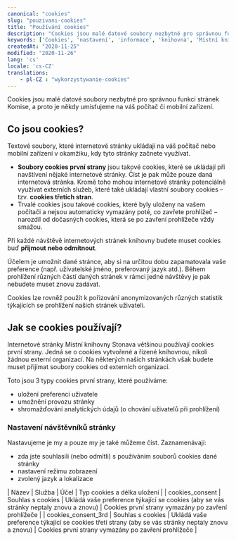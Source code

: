 ```yaml
---
canonical: "cookies"
slug: "pouzivani-cookies"
title: "Používání cookies"
description: "Cookies jsou malé datové soubory nezbytné pro správnou funkci stránek knihovny, a proto je někdy umísťujeme na váš počítač či mobilní zařízení."
keywords: ['Cookies', 'nastavení', 'informace', 'knihovna', 'Místní knihovna Stonava']
createdAt: "2020-11-25"
modified: "2020-11-26"
lang: 'cs'
locale: 'cs-CZ'
translations:
    - pl-CZ : "wykorzystywanie-cookies"
---
```


Cookies jsou malé datové soubory nezbytné pro správnou funkci stránek Komise,
a proto je někdy umísťujeme na váš počítač či mobilní zařízení.

## Co jsou cookies?

Textové soubory, které internetové stránky ukládají na váš počítač nebo mobilní
zařízení v okamžiku, kdy tyto stránky začnete využívat.

- **Soubory cookies první strany** jsou takové cookies, které se ukládají při
navštívení nějaké internetové stránky. Číst je pak může pouze daná internetová
stránka. Kromě toho mohou internetové stránky potenciálně využívat externích
služeb, které také ukládají vlastní soubory cookies – tzv.
**cookies třetích stran**.
- Trvalé cookies jsou takové cookies, které byly uloženy na vašem počítači
a nejsou automaticky vymazány poté, co zavřete prohlížeč – narozdíl od dočasných
cookies, která se po zavření prohlížeče vždy smažou.

Při každé návštěvě internetových stránek knihovny budete muset cookies buď
**přijmout nebo odmítnout**.

Účelem je umožnit dané stránce, aby si na určitou dobu zapamatovala vaše
preference (např. uživatelské jméno, preferovaný jazyk atd.). Během prohlížení
různých částí daných stránek v rámci jedné návštěvy je pak nebudete muset
znovu zadávat.

Cookies lze rovněž použít k pořizování anonymizovaných různých statistik
týkajících se prohlížení našich stránek uživateli.

## Jak se cookies používají?

Internetové stránky Místní knihovny Stonava většinou používají cookies první
strany. Jedná se o cookies vytvořené a řízené knihovnou, nikoli žádnou externí
organizací. Na některých našich stránkách však budete muset přijímat soubory
cookies od externích organizací.

Toto jsou 3 typy cookies první strany, které používáme:

- uložení preferencí uživatele
- umožnění provozu stránky
- shromažďování analytických údajů (o chování uživatelů při prohlížení)

### Nastavení návštěvníků stránky

Nastavujeme je my a pouze my je také můžeme číst. Zaznamenávají:

- zda jste souhlasili (nebo odmítli) s používáním souborů cookies dané stránky
- nastavení režimu zobrazení
- zvolený jazyk a lokalizace

| Název | Služba | Účel         | Typ cookies a délka uložení |
| cookies_consent | Souhlas s cookies | Ukládá vaše preference týkající se cookies (aby se vás stránky neptaly znovu a znovu) | Cookies první strany vymazány po zavření prohlížeče |
| cookies_consent_3rd | Souhlas s cookies | Ukládá vaše preference týkající se cookies třetí strany (aby se vás stránky neptaly znovu a znovu) | Cookies první strany vymazány po zavření prohlížeče |